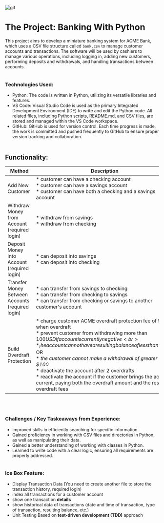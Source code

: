 ![gif](https://media2.giphy.com/media/v1.Y2lkPTc5MGI3NjExc2c1OHRuZmxtbjFzZjF6NTVlZWc5OTRsNHF5YXh3YmUxOXpwdXpldSZlcD12MV9pbnRlcm5hbF9naWZfYnlfaWQmY3Q9Zw/BfFFYPSVYr9UR6EtEL/giphy.gif)

# The Project: Banking With Python

This project aims to develop a miniature banking system for ACME Bank, which uses a CSV file structure called `bank.csv` to manage customer accounts and transactions. The software will be used by cashiers to manage various operations, including logging in, adding new customers, performing deposits and withdrawals, and handling transactions between accounts.
<br><br>


### Technologies Used:

- Python: The code is written in Python, utilizing its versatile libraries and features.
- VS Code: Visual Studio Code is used as the primary Integrated Development Environment (IDE) to write and edit the Python code. All related files, including Python scripts, README.md, and CSV files, are stored and managed within the VS Code workspace.
- GitHub: GitHub is used for version control. Each time progress is made, the work is committed and pushed frequently to GitHub to ensure proper version tracking and collaboration.
<br><br>


## Functionality:

| Method | Description | 
|------------|-----------|
| Add New Customer |* customer can have a checking account<br>* customer can have a savings account<br>* customer can have both a checking and a savings account |
| Withdraw Money from Account (required login)|* withdraw from savings <br>* withdraw from checking     |
| Deposit Money into Account (required login)|* can deposit into savings <br>* can deposit into checking|
| Transfer Money Between Accounts (required login)| * can transfer from savings to checking <br> * can transfer from checking to savings <br> * can transfer from checking or savings to another customer's account |
| Build Overdraft Protection      | * charge customer ACME overdraft protection fee of $35 when overdraft <br> * prevent customer from withdrawing more than $100 USD if account is currently negative <br> * _the account cannot have a resulting balance of less than -$100_ <br> OR <br> * _the customer cannot make a withdrawal of greater than $100_ <br> * deactivate the account after 2 overdrafts <br> * reactivate the account if the customer brings the account current, paying both the overdraft amount and the resulting overdraft fees    | 
<br><br>

### Challenges / Key Taskeaways from Experience:

- Improved skills in efficiently searching for specific information.
- Gained proficiency in working with CSV files and directories in Python, as well as manipulating their data.
- Gained a better understanding of working with classes in Python.
- Learned to write code with a clear logic, ensuring all requirements are properly addressed.
 <br><br>

### Ice Box Feature:

- Display Transaction Data (You need to create another file to store the transaction history, required login)
- index all transactions for a customer account
- show one transaction **details**
- show historical data of transactions (date and time of transaction, type of transaction, resulting balance, etc.)
- Unit Testing Based on **test-driven development (TDD)** approach



